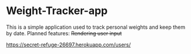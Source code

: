 # Weight-Tracker-app
This is a simple application used to track personal weights and keep them by date.
Planned features:
~~Rendering user input~~

https://secret-refuge-26697.herokuapp.com/users/
